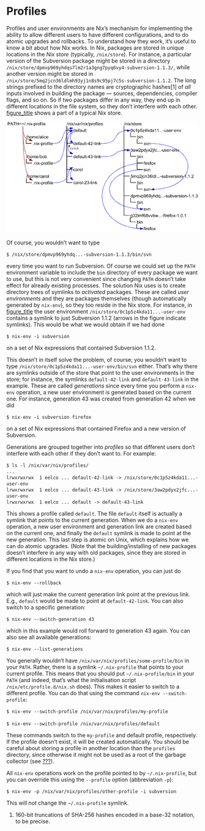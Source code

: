 # Profiles

Profiles and user environments are Nix’s mechanism for implementing the
ability to allow different users to have different configurations, and
to do atomic upgrades and rollbacks. To understand how they work, it’s
useful to know a bit about how Nix works. In Nix, packages are stored in
unique locations in the *Nix store* (typically, `/nix/store`). For
instance, a particular version of the Subversion package might be stored
in a directory
`/nix/store/dpmvp969yhdqs7lm2r1a3gng7pyq6vy4-subversion-1.1.3/`, while
another version might be stored in
`/nix/store/5mq2jcn36ldlmh93yj1n8s9c95pj7c5s-subversion-1.1.2`. The long
strings prefixed to the directory names are cryptographic hashes\[1\] of
*all* inputs involved in building the package — sources, dependencies,
compiler flags, and so on. So if two packages differ in any way, they
end up in different locations in the file system, so they don’t
interfere with each other. [figure\_title](#fig-user-environments) shows
a part of a typical Nix store.

![User environments](../figures/user-environments.png)

Of course, you wouldn’t want to type

    $ /nix/store/dpmvp969yhdq...-subversion-1.1.3/bin/svn

every time you want to run Subversion. Of course we could set up the
`PATH` environment variable to include the `bin` directory of every
package we want to use, but this is not very convenient since changing
`PATH` doesn’t take effect for already existing processes. The solution
Nix uses is to create directory trees of symlinks to *activated*
packages. These are called *user environments* and they are packages
themselves (though automatically generated by `nix-env`), so they too
reside in the Nix store. For instance, in
[figure\_title](#fig-user-environments) the user environment
`/nix/store/0c1p5z4kda11...-user-env` contains a symlink to just
Subversion 1.1.2 (arrows in the figure indicate symlinks). This would be
what we would obtain if we had done

    $ nix-env -i subversion

on a set of Nix expressions that contained Subversion 1.1.2.

This doesn’t in itself solve the problem, of course; you wouldn’t want
to type `/nix/store/0c1p5z4kda11...-user-env/bin/svn` either. That’s why
there are symlinks outside of the store that point to the user
environments in the store; for instance, the symlinks `default-42-link`
and `default-43-link` in the example. These are called *generations*
since every time you perform a `nix-env` operation, a new user
environment is generated based on the current one. For instance,
generation 43 was created from generation 42 when we did

    $ nix-env -i subversion firefox

on a set of Nix expressions that contained Firefox and a new version of
Subversion.

Generations are grouped together into *profiles* so that different users
don’t interfere with each other if they don’t want to. For example:

    $ ls -l /nix/var/nix/profiles/
    ...
    lrwxrwxrwx  1 eelco ... default-42-link -> /nix/store/0c1p5z4kda11...-user-env
    lrwxrwxrwx  1 eelco ... default-43-link -> /nix/store/3aw2pdyx2jfc...-user-env
    lrwxrwxrwx  1 eelco ... default -> default-43-link

This shows a profile called `default`. The file `default` itself is
actually a symlink that points to the current generation. When we do a
`nix-env` operation, a new user environment and generation link are
created based on the current one, and finally the `default` symlink is
made to point at the new generation. This last step is atomic on Unix,
which explains how we can do atomic upgrades. (Note that the
building/installing of new packages doesn’t interfere in any way with
old packages, since they are stored in different locations in the Nix
store.)

If you find that you want to undo a `nix-env` operation, you can just do

    $ nix-env --rollback

which will just make the current generation link point at the previous
link. E.g., `default` would be made to point at `default-42-link`. You
can also switch to a specific generation:

    $ nix-env --switch-generation 43

which in this example would roll forward to generation 43 again. You can
also see all available generations:

    $ nix-env --list-generations

You generally wouldn’t have `/nix/var/nix/profiles/some-profile/bin` in
your `PATH`. Rather, there is a symlink `~/.nix-profile` that points to
your current profile. This means that you should put
`~/.nix-profile/bin` in your `PATH` (and indeed, that’s what the
initialisation script `/nix/etc/profile.d/nix.sh` does). This makes it
easier to switch to a different profile. You can do that using the
command `nix-env --switch-profile`:

    $ nix-env --switch-profile /nix/var/nix/profiles/my-profile
    
    $ nix-env --switch-profile /nix/var/nix/profiles/default

These commands switch to the `my-profile` and default profile,
respectively. If the profile doesn’t exist, it will be created
automatically. You should be careful about storing a profile in another
location than the `profiles` directory, since otherwise it might not be
used as a root of the garbage collector (see
[???](#sec-garbage-collection)).

All `nix-env` operations work on the profile pointed to by
`~/.nix-profile`, but you can override this using the `--profile` option
(abbreviation `-p`):

    $ nix-env -p /nix/var/nix/profiles/other-profile -i subversion

This will *not* change the `~/.nix-profile` symlink.

1.  160-bit truncations of SHA-256 hashes encoded in a base-32 notation,
    to be precise.
